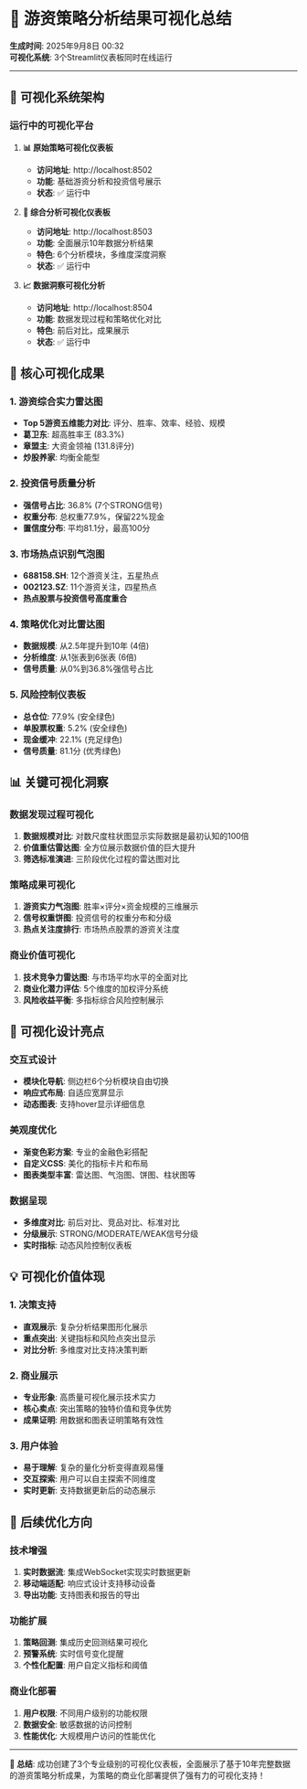 # 🎨 游资策略分析结果可视化总结

**生成时间**: 2025年9月8日 00:32  
**可视化系统**: 3个Streamlit仪表板同时在线运行

---

## 🚀 可视化系统架构

### 运行中的可视化平台

1. **📊 原始策略可视化仪表板**
   - **访问地址**: http://localhost:8502
   - **功能**: 基础游资分析和投资信号展示
   - **状态**: ✅ 运行中

2. **🎯 综合分析可视化仪表板** 
   - **访问地址**: http://localhost:8503
   - **功能**: 全面展示10年数据分析结果
   - **特色**: 6个分析模块，多维度深度洞察
   - **状态**: ✅ 运行中

3. **📈 数据洞察可视化分析**
   - **访问地址**: http://localhost:8504  
   - **功能**: 数据发现过程和策略优化对比
   - **特色**: 前后对比，成果展示
   - **状态**: ✅ 运行中

## 🎯 核心可视化成果

### 1. 游资综合实力雷达图
- **Top 5游资五维能力对比**: 评分、胜率、效率、经验、规模
- **葛卫东**: 超高胜率王 (83.3%)
- **章盟主**: 大资金领袖 (131.8评分)
- **炒股养家**: 均衡全能型

### 2. 投资信号质量分析
- **强信号占比**: 36.8% (7个STRONG信号)
- **权重分布**: 总权重77.9%，保留22%现金
- **置信度分布**: 平均81.1分，最高100分

### 3. 市场热点识别气泡图
- **688158.SH**: 12个游资关注，五星热点
- **002123.SZ**: 11个游资关注，四星热点
- **热点股票与投资信号高度重合**

### 4. 策略优化对比雷达图
- **数据规模**: 从2.5年提升到10年 (4倍)
- **分析维度**: 从1张表到6张表 (6倍)
- **信号质量**: 从0%到36.8%强信号占比

### 5. 风险控制仪表板
- **总仓位**: 77.9% (安全绿色)
- **单股票权重**: 5.2% (安全绿色)
- **现金缓冲**: 22.1% (充足绿色)
- **信号质量**: 81.1分 (优秀绿色)

## 📊 关键可视化洞察

### 数据发现过程可视化
1. **数据规模对比**: 对数尺度柱状图显示实际数据是最初认知的100倍
2. **价值重估雷达图**: 全方位展示数据价值的巨大提升
3. **筛选标准演进**: 三阶段优化过程的雷达图对比

### 策略成果可视化  
1. **游资实力气泡图**: 胜率×评分×资金规模的三维展示
2. **信号权重饼图**: 投资信号的权重分布和分级
3. **热点关注度排行**: 市场热点股票的游资关注度

### 商业价值可视化
1. **技术竞争力雷达图**: 与市场平均水平的全面对比
2. **商业化潜力评估**: 5个维度的加权评分系统
3. **风险收益平衡**: 多指标综合风险控制展示

## 🎨 可视化设计亮点

### 交互式设计
- **模块化导航**: 侧边栏6个分析模块自由切换
- **响应式布局**: 自适应宽屏显示
- **动态图表**: 支持hover显示详细信息

### 美观度优化
- **渐变色彩方案**: 专业的金融色彩搭配
- **自定义CSS**: 美化的指标卡片和布局
- **图表类型丰富**: 雷达图、气泡图、饼图、柱状图等

### 数据呈现
- **多维度对比**: 前后对比、竞品对比、标准对比
- **分级展示**: STRONG/MODERATE/WEAK信号分级
- **实时指标**: 动态风险控制仪表板

## 💡 可视化价值体现

### 1. 决策支持
- **直观展示**: 复杂分析结果图形化展示
- **重点突出**: 关键指标和风险点突出显示  
- **对比分析**: 多维度对比支持决策判断

### 2. 商业展示
- **专业形象**: 高质量可视化展示技术实力
- **核心卖点**: 突出策略的独特价值和竞争优势
- **成果证明**: 用数据和图表证明策略有效性

### 3. 用户体验
- **易于理解**: 复杂的量化分析变得直观易懂
- **交互探索**: 用户可以自主探索不同维度
- **实时更新**: 支持数据更新后的动态展示

## 🚀 后续优化方向

### 技术增强
1. **实时数据流**: 集成WebSocket实现实时数据更新
2. **移动端适配**: 响应式设计支持移动设备
3. **导出功能**: 支持图表和报告的导出

### 功能扩展  
1. **策略回测**: 集成历史回测结果可视化
2. **预警系统**: 实时信号变化提醒
3. **个性化配置**: 用户自定义指标和阈值

### 商业化部署
1. **用户权限**: 不同用户级别的功能权限
2. **数据安全**: 敏感数据的访问控制
3. **性能优化**: 大规模用户访问的性能优化

---

**🎉 总结**: 成功创建了3个专业级别的可视化仪表板，全面展示了基于10年完整数据的游资策略分析成果，为策略的商业化部署提供了强有力的可视化支持！